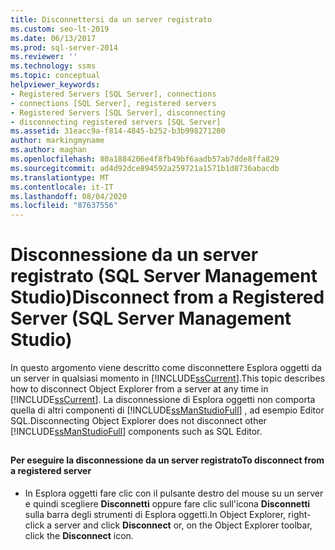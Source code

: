 ```yaml
---
title: Disconnettersi da un server registrato
ms.custom: seo-lt-2019
ms.date: 06/13/2017
ms.prod: sql-server-2014
ms.reviewer: ''
ms.technology: ssms
ms.topic: conceptual
helpviewer_keywords:
- Registered Servers [SQL Server], connections
- connections [SQL Server], registered servers
- Registered Servers [SQL Server], disconnecting
- disconnecting registered servers [SQL Server]
ms.assetid: 31eacc9a-f814-4845-b252-b3b998271200
author: markingmyname
ms.author: maghan
ms.openlocfilehash: 80a1884206e4f8fb49bf6aadb57ab7dde8ffa829
ms.sourcegitcommit: ad4d92dce894592a259721a1571b1d8736abacdb
ms.translationtype: MT
ms.contentlocale: it-IT
ms.lasthandoff: 08/04/2020
ms.locfileid: "87637556"
---
```

# <a name="disconnect-from-a-registered-server-sql-server-management-studio"></a><span data-ttu-id="aefd5-102">Disconnessione da un server registrato (SQL Server Management Studio)</span><span class="sxs-lookup"><span data-stu-id="aefd5-102">Disconnect from a Registered Server (SQL Server Management Studio)</span></span>
  <span data-ttu-id="aefd5-103">In questo argomento viene descritto come disconnettere Esplora oggetti da un server in qualsiasi momento in [!INCLUDE[ssCurrent](../../includes/sscurrent-md.md)].</span><span class="sxs-lookup"><span data-stu-id="aefd5-103">This topic describes how to  disconnect Object Explorer from a server at any time in [!INCLUDE[ssCurrent](../../includes/sscurrent-md.md)].</span></span> <span data-ttu-id="aefd5-104">La disconnessione di Esplora oggetti non comporta quella di altri componenti di [!INCLUDE[ssManStudioFull](../../includes/ssmanstudiofull-md.md)] , ad esempio Editor SQL.</span><span class="sxs-lookup"><span data-stu-id="aefd5-104">Disconnecting Object Explorer does not disconnect other [!INCLUDE[ssManStudioFull](../../includes/ssmanstudiofull-md.md)] components such as SQL Editor.</span></span>  
  
##  <a name="SSMSProcedure"></a>  
  
#### <a name="to-disconnect-from-a-registered-server"></a><span data-ttu-id="aefd5-105">Per eseguire la disconnessione da un server registrato</span><span class="sxs-lookup"><span data-stu-id="aefd5-105">To disconnect from a registered server</span></span>  
  
-   <span data-ttu-id="aefd5-106">In Esplora oggetti fare clic con il pulsante destro del mouse su un server e quindi scegliere **Disconnetti** oppure fare clic sull'icona **Disconnetti** sulla barra degli strumenti di Esplora oggetti.</span><span class="sxs-lookup"><span data-stu-id="aefd5-106">In Object Explorer, right-click a server and click **Disconnect** or, on the Object Explorer toolbar, click the **Disconnect** icon.</span></span>  
  
  
